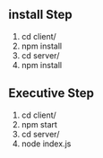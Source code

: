 
<h2> install Step</h2>

1. cd client/  
2. npm install
3. cd server/
4. npm install

<h2> Executive Step </h2>

1. cd client/
2. npm start
3. cd server/
4. node index.js
